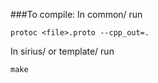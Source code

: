 ###To compile:
In common/ run 
```
protoc <file>.proto --cpp_out=.
```

In sirius/ or template/ run
```
make
```
